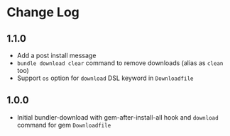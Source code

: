 # Change Log

## 1.1.0

- Add a post install message
- `bundle download clear` command to remove downloads (alias as `clean` too)
- Support `os` option for `download` DSL keyword in `Downloadfile`

## 1.0.0

- Initial bundler-download with gem-after-install-all hook and `download` command for gem `Downloadfile`
